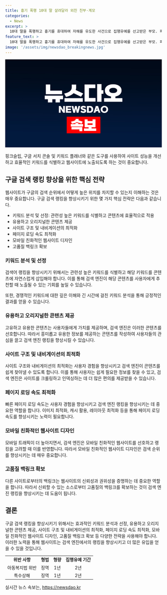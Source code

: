 ```yaml
---
title: 흉기 폭행 10대 딸 살려달라 외친 친부·계모
categories:
  - News
excerpt: >
  10대 딸을 폭행하고 흉기를 휴대하여 자해를 유도한 사건으로 집행유예를 선고받은 부모. 피해자는 외박하여 격분한 부모의 폭력을 경찰에 신고하며 사건이 드러났으며, 재판부는 훈육을 벗어난 위법한 행위로 형을 선고한 바 있다. 특히 부모의 화해거나 용서받지 못한 점을 고려해 양형을 내린 것으로 전해졌다. 강원 춘천지법 원주지원은 아동학대 예방 수강도를 명령했다.
feature_text: >
  10대 딸을 폭행하고 흉기를 휴대하여 자해를 유도한 사건으로 집행유예를 선고받은 부모. 피해자는 외박하여 격분한 부모의 폭력을 경찰에 신고하며 사건이 드러났으며, 재판부는 훈육을 벗어난 위법한 행위로 형을 선고한 바 있다. 특히 부모의 화해거나 용서받지 못한 점을 고려해 양형을 내린 것으로 전해졌다. 강원 춘천지법 원주지원은 아동학대 예방 수강도를 명령했다.
image: '/assets/img/newsdao_breakingnews.jpg'
---
```


<p><img src="/assets/img/newsdao_breakingnews.jpg" alt="firstkoreanews 속보" /></p>

<p>핑크슬립, 구글 서치 콘솔 및 키워드 플래너와 같은 도구를 사용하여 사이트 성능을 개선하고 효율적인 키워드를 식별하고 웹사이트에 노출되도록 하는 것이 중요합니다.</p>

<h2 data-ke-size="size26">구글 검색 랭킹 향상을 위한 핵심 전략</h2>

<p data-ke-size="size16">웹사이트가 구글의 검색 순위에서 어떻게 높은 위치를 차지할 수 있는지 이해하는 것은 매우 중요합니다. 구글 검색 랭킹을 향상시키기 위한 몇 가지 핵심 전략은 다음과 같습니다.</p>

<ul>
  <li>키워드 분석 및 선정: 관련성 높은 키워드를 식별하고 콘텐츠에 효율적으로 적용</li>
  <li>유용하고 오리지널한 콘텐츠 제공</li>
  <li>사이트 구조 및 내비게이션의 최적화</li>
  <li>페이지 로딩 속도 최적화</li>
  <li>모바일 친화적인 웹사이트 디자인</li>
  <li>고품질 백링크 확보</li>
</ul>

<h3>키워드 분석 및 선정</h3>

<p data-ke-size="size16">검색어 랭킹을 향상시키기 위해서는 관련성 높은 키워드를 식별하고 해당 키워드를 콘텐츠에 자연스럽게 삽입해야 합니다. 이를 통해 검색 엔진이 해당 콘텐츠를 사용자에게 추천할 때 노출될 수 있는 기회를 높일 수 있습니다.</p>

<p data-ke-size="size16">또한, 경쟁적인 키워드에 대한 깊은 이해와 긴 시간에 걸친 키워드 분석을 통해 긍정적인 결과를 얻을 수 있습니다.</p>

<h3>유용하고 오리지널한 콘텐츠 제공</h3>

<p data-ke-size="size16">고유하고 유용한 콘텐츠는 사용자들에게 가치를 제공하며, 검색 엔진은 이러한 콘텐츠를 선호합니다. 따라서 흥미롭고 유용한 정보를 제공하는 콘텐츠를 작성하여 사용자들의 관심을 끌고 검색 엔진 랭킹을 향상시킬 수 있습니다.</p>

<h3>사이트 구조 및 내비게이션의 최적화</h3>

<p data-ke-size="size16">사이트 구조와 내비게이션의 최적화는 사용자 경험을 향상시키고 검색 엔진이 콘텐츠를 쉽게 찾아낼 수 있도록 합니다. 이를 통해 사용자는 쉽게 필요한 정보를 찾을 수 있고, 검색 엔진은 사이트를 크롤링하고 인덱싱하는 데 더 많은 편의를 제공받을 수 있습니다.</p>

<h3>페이지 로딩 속도 최적화</h3>

<p data-ke-size="size16">빠른 페이지 로딩 속도는 사용자 경험을 향상시키고 검색 엔진 랭킹을 향상시키는 데 중요한 역할을 합니다. 이미지 최적화, 캐시 활용, 레이아웃 최적화 등을 통해 페이지 로딩 속도를 향상시키는 노력이 필요합니다.</p>

<h3>모바일 친화적인 웹사이트 디자인</h3>

<p data-ke-size="size16">모바일 트래픽이 더 높아지면서, 검색 엔진은 모바일 친화적인 웹사이트를 선호하고 랭킹을 고려할 때 이를 반영합니다. 따라서 모바일 친화적인 웹사이트 디자인은 검색 순위를 향상시키는 데 매우 중요합니다.</p>

<h3>고품질 백링크 확보</h3>

<p data-ke-size="size16">다른 사이트로부터의 백링크는 웹사이트의 신뢰성과 권위성을 증명하는 데 중요한 역할을 합니다. 따라서 신뢰할 수 있는 소스로부터 고품질의 백링크를 확보하는 것이 검색 엔진 랭킹을 향상시키는 데 도움이 됩니다.</p>

<h2 data-ke-size="size26">결론</h2>

<p data-ke-size="size16">구글 검색 랭킹을 향상시키기 위해서는 효과적인 키워드 분석과 선정, 유용하고 오리지널한 콘텐츠 제공, 사이트 구조 및 내비게이션의 최적화, 페이지 로딩 속도 최적화, 모바일 친화적인 웹사이트 디자인, 고품질 백링크 확보 등 다양한 전략을 사용해야 합니다. 이러한 노력을 통해 웹사이트는 검색 엔진에서의 랭킹을 향상시키고 더 많은 유입을 얻을 수 있을 것입니다.</p>

<table>
    <tr>
        <td style="text-align: center; height: 17px;"><b>위반 사항</b></td>
        <td style="text-align: center; height: 17px;"><b>형법</b></td>
        <td style="text-align: center; height: 17px;"><b>형량</b></td>
        <td style="text-align: center; height: 17px;"><b>집행유예 기간</b></td>
    </tr>
    <tr>
        <td style="text-align: center; height: 17px;">아동복지법 위반</td>
        <td style="text-align: center; height: 17px;">징역</td>
        <td style="text-align: center; height: 17px;">1년</td>
        <td style="text-align: center; height: 17px;">2년</td>
    </tr>
    <tr>
        <td style="text-align: center; height: 17px;">특수상해</td>
        <td style="text-align: center; height: 17px;">징역</td>
        <td style="text-align: center; height: 17px;">1년</td>
        <td style="text-align: center; height: 17px;">2년</td>
    </tr>
</table>
실시간 뉴스 속보는, <a href="https://newsdao.kr" rel="dofollow">https://newsdao.kr</a>


